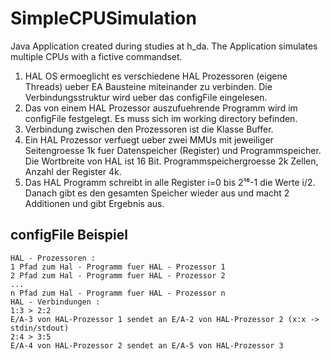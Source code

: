 # SimpleCPUSimulation
Java Application created during studies at h_da. The Application simulates multiple CPUs with a fictive commandset.

1. HAL OS ermoeglicht es verschiedene HAL Prozessoren (eigene Threads) ueber EA Bausteine miteinander zu verbinden. Die Verbindungsstruktur wird ueber das configFile eingelesen.
2. Das von einem HAL Prozessor auszufuehrende Programm wird im configFile festgelegt. Es muss sich im working directory befinden.
3. Verbindung zwischen den Prozessoren ist die Klasse Buffer.
4. Ein HAL Prozessor verfuegt ueber zwei MMUs mit jeweiliger Seitengroesse 1k fuer Datenspeicher (Register) und Programmspeicher. Die Wortbreite von HAL ist 16 Bit. Programmspeichergroesse 2k Zellen, Anzahl der Register 4k.
5. Das HAL Programm schreibt in alle Register i=0 bis 2¹⁶-1 die Werte i/2. Danach gibt es den gesamten Speicher wieder aus und macht 2 Additionen und gibt Ergebnis aus.


## configFile Beispiel
```
HAL - Prozessoren :
1 Pfad zum Hal - Programm fuer HAL - Prozessor 1
2 Pfad zum Hal - Programm fuer HAL - Prozessor 2
...
n Pfad zum Hal - Programm fuer HAL - Prozessor n
HAL - Verbindungen :
1:3 > 2:2
E/A-3 von HAL-Prozessor 1 sendet an E/A-2 von HAL-Prozessor 2 (x:x -> stdin/stdout)
2:4 > 3:5
E/A-4 von HAL-Prozessor 2 sendet an E/A-5 von HAL-Prozessor 3
```

